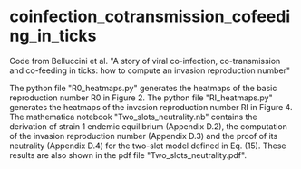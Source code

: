 # coinfection_cotransmission_cofeeding_in_ticks
Code from Belluccini et al. "A story of viral co-infection, co-transmission and co-feeding in ticks: how to compute an invasion reproduction number"

The python file "R0_heatmaps.py" generates the heatmaps of the basic reproduction number R0 in Figure 2.
The python file "RI_heatmaps.py" generates the heatmaps of the invasion reproduction number RI in Figure 4. 
The mathematica notebook "Two_slots_neutrality.nb" contains the derivation of strain 1 endemic equilibrium (Appendix D.2), the computation of the invasion reproduction number (Appendix D.3) and the proof of its neutrality (Appendix D.4) for the two-slot model defined in Eq. (15). These results are also shown in the pdf file "Two_slots_neutrality.pdf". 
